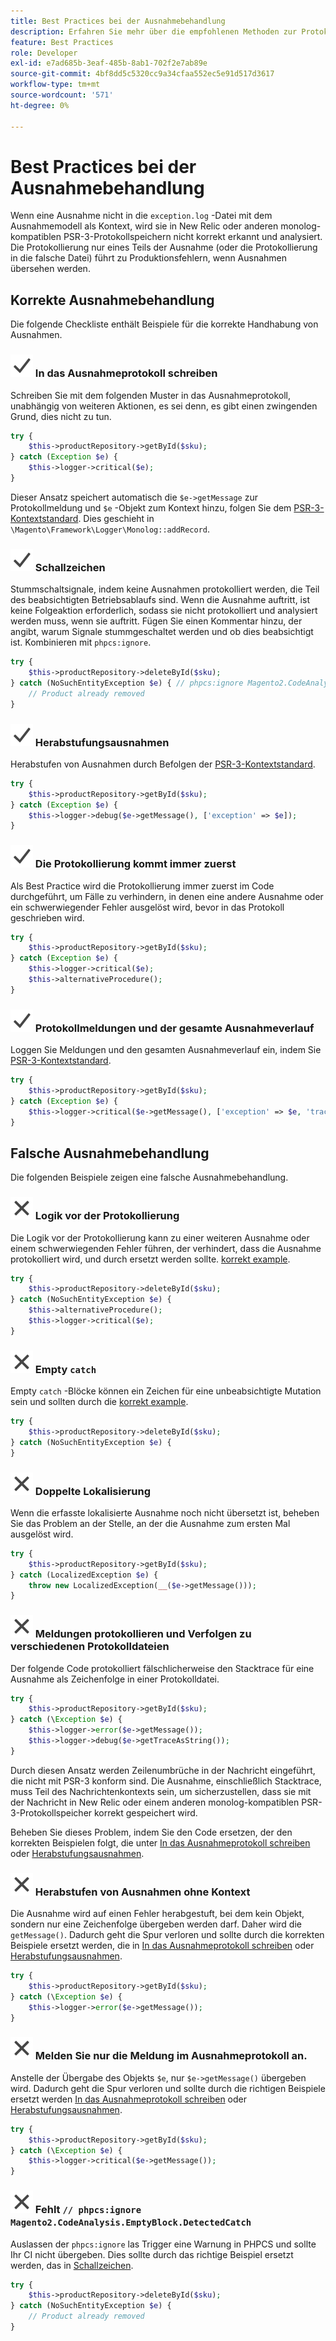 ```yaml
---
title: Best Practices bei der Ausnahmebehandlung
description: Erfahren Sie mehr über die empfohlenen Methoden zur Protokollierung von Ausnahmen bei der Entwicklung von Adobe Commerce-Projekten.
feature: Best Practices
role: Developer
exl-id: e7ad685b-3eaf-485b-8ab1-702f2e7ab89e
source-git-commit: 4bf8dd5c5320cc9a34cfaa552ec5e91d517d3617
workflow-type: tm+mt
source-wordcount: '571'
ht-degree: 0%

---
```


# Best Practices bei der Ausnahmebehandlung

Wenn eine Ausnahme nicht in die `exception.log` -Datei mit dem Ausnahmemodell als Kontext, wird sie in New Relic oder anderen monolog-kompatiblen PSR-3-Protokollspeichern nicht korrekt erkannt und analysiert. Die Protokollierung nur eines Teils der Ausnahme (oder die Protokollierung in die falsche Datei) führt zu Produktionsfehlern, wenn Ausnahmen übersehen werden.

## Korrekte Ausnahmebehandlung

Die folgende Checkliste enthält Beispiele für die korrekte Handhabung von Ausnahmen.

### ![korrekt](../../../assets/yes.svg) In das Ausnahmeprotokoll schreiben

Schreiben Sie mit dem folgenden Muster in das Ausnahmeprotokoll, unabhängig von weiteren Aktionen, es sei denn, es gibt einen zwingenden Grund, dies nicht zu tun.

```php
try {
    $this->productRepository->getById($sku);
} catch (Exception $e) {
    $this->logger->critical($e);
}
```

Dieser Ansatz speichert automatisch die `$e->getMessage` zur Protokollmeldung und `$e` -Objekt zum Kontext hinzu, folgen Sie dem [PSR-3-Kontextstandard](https://www.php-fig.org/psr/psr-3/#13-context). Dies geschieht in `\Magento\Framework\Logger\Monolog::addRecord`.

### ![korrekt](../../../assets/yes.svg) Schallzeichen

Stummschaltsignale, indem keine Ausnahmen protokolliert werden, die Teil des beabsichtigten Betriebsablaufs sind. Wenn die Ausnahme auftritt, ist keine Folgeaktion erforderlich, sodass sie nicht protokolliert und analysiert werden muss, wenn sie auftritt. Fügen Sie einen Kommentar hinzu, der angibt, warum Signale stummgeschaltet werden und ob dies beabsichtigt ist. Kombinieren mit `phpcs:ignore`.

```php
try {
    $this->productRepository->deleteById($sku);
} catch (NoSuchEntityException $e) { // phpcs:ignore Magento2.CodeAnalysis.EmptyBlock.DetectedCatch
    // Product already removed
}
```

### ![korrekt](../../../assets/yes.svg) Herabstufungsausnahmen

Herabstufen von Ausnahmen durch Befolgen der [PSR-3-Kontextstandard](https://www.php-fig.org/psr/psr-3/#13-context).

```php
try {
    $this->productRepository->getById($sku);
} catch (Exception $e) {
    $this->logger->debug($e->getMessage(), ['exception' => $e]);
}
```

### ![korrekt](../../../assets/yes.svg) Die Protokollierung kommt immer zuerst

Als Best Practice wird die Protokollierung immer zuerst im Code durchgeführt, um Fälle zu verhindern, in denen eine andere Ausnahme oder ein schwerwiegender Fehler ausgelöst wird, bevor in das Protokoll geschrieben wird.

```php
try {
    $this->productRepository->getById($sku);
} catch (Exception $e) {
    $this->logger->critical($e);
    $this->alternativeProcedure();
}
```

### ![korrekt](../../../assets/yes.svg) Protokollmeldungen und der gesamte Ausnahmeverlauf

Loggen Sie Meldungen und den gesamten Ausnahmeverlauf ein, indem Sie [PSR-3-Kontextstandard](https://www.php-fig.org/psr/psr-3/#13-context).

```php
try {
    $this->productRepository->getById($sku);
} catch (Exception $e) {
    $this->logger->critical($e->getMessage(), ['exception' => $e, 'trace' => $e->getTrace()]);
}
```

## Falsche Ausnahmebehandlung

Die folgenden Beispiele zeigen eine falsche Ausnahmebehandlung.

### ![falsch](../../../assets/no.svg) Logik vor der Protokollierung

Die Logik vor der Protokollierung kann zu einer weiteren Ausnahme oder einem schwerwiegenden Fehler führen, der verhindert, dass die Ausnahme protokolliert wird, und durch ersetzt werden sollte. [korrekt example](#logging-always-comes-first).

```php
try {
    $this->productRepository->deleteById($sku);
} catch (NoSuchEntityException $e) {
    $this->alternativeProcedure();
    $this->logger->critical($e);
}
```

### ![falsch](../../../assets/no.svg) Empty `catch`

Empty `catch` -Blöcke können ein Zeichen für eine unbeabsichtigte Mutation sein und sollten durch die [korrekt example](#mute-signals).

```php
try {
    $this->productRepository->deleteById($sku);
} catch (NoSuchEntityException $e) {
}
```

### ![falsch](../../../assets/no.svg) Doppelte Lokalisierung

Wenn die erfasste lokalisierte Ausnahme noch nicht übersetzt ist, beheben Sie das Problem an der Stelle, an der die Ausnahme zum ersten Mal ausgelöst wird.

```php
try {
    $this->productRepository->getById($sku);
} catch (LocalizedException $e) {
    throw new LocalizedException(__($e->getMessage()));
}
```

### ![falsch](../../../assets/no.svg) Meldungen protokollieren und Verfolgen zu verschiedenen Protokolldateien

Der folgende Code protokolliert fälschlicherweise den Stacktrace für eine Ausnahme als Zeichenfolge in einer Protokolldatei.

```php
try {
    $this->productRepository->getById($sku);
} catch (\Exception $e) {
    $this->logger->error($e->getMessage());
    $this->logger->debug($e->getTraceAsString());
}
```

Durch diesen Ansatz werden Zeilenumbrüche in der Nachricht eingeführt, die nicht mit PSR-3 konform sind. Die Ausnahme, einschließlich Stacktrace, muss Teil des Nachrichtenkontexts sein, um sicherzustellen, dass sie mit der Nachricht in New Relic oder einem anderen monolog-kompatiblen PSR-3-Protokollspeicher korrekt gespeichert wird.

Beheben Sie dieses Problem, indem Sie den Code ersetzen, der den korrekten Beispielen folgt, die unter [In das Ausnahmeprotokoll schreiben](#write-to-the-exception-log) oder [Herabstufungsausnahmen](#downgrade-exceptions).

### ![falsch](../../../assets/no.svg) Herabstufen von Ausnahmen ohne Kontext

Die Ausnahme wird auf einen Fehler herabgestuft, bei dem kein Objekt, sondern nur eine Zeichenfolge übergeben werden darf. Daher wird die `getMessage()`. Dadurch geht die Spur verloren und sollte durch die korrekten Beispiele ersetzt werden, die in [In das Ausnahmeprotokoll schreiben](#write-to-the-exception-log) oder [Herabstufungsausnahmen](#downgrade-exceptions).

```php
try {
    $this->productRepository->getById($sku);
} catch (\Exception $e) {
    $this->logger->error($e->getMessage());
}
```

### ![falsch](../../../assets/no.svg) Melden Sie nur die Meldung im Ausnahmeprotokoll an.

Anstelle der Übergabe des Objekts `$e`, nur `$e->getMessage()` übergeben wird. Dadurch geht die Spur verloren und sollte durch die richtigen Beispiele ersetzt werden [In das Ausnahmeprotokoll schreiben](#write-to-the-exception-log) oder [Herabstufungsausnahmen](#downgrade-exceptions).

```php
try {
    $this->productRepository->getById($sku);
} catch (\Exception $e) {
    $this->logger->critical($e->getMessage());
}
```

### ![falsch](../../../assets/no.svg) Fehlt `// phpcs:ignore Magento2.CodeAnalysis.EmptyBlock.DetectedCatch`

Auslassen der `phpcs:ignore` las Trigger eine Warnung in PHPCS und sollte Ihr CI nicht übergeben. Dies sollte durch das richtige Beispiel ersetzt werden, das in [Schallzeichen](#mute-signals).

```php
try {
    $this->productRepository->deleteById($sku);
} catch (NoSuchEntityException $e) {
    // Product already removed
}
```
